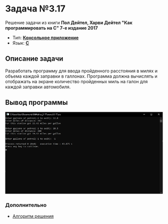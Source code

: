 # Задача №3.17

Решение задачи из книги **Пол Дейтел, Харви Дейтел "Как программировать на С" 7-е издание 2017** 

+ Тип: <u>**Консольное приложение**</u>
+ Язык: **<u>С</u>**

## Описание задачи
Разработать программу для ввода пройденного расстояния в милях и объема каждой заправки в галлонах. Программа должна вычислять и отображать на экране количество пройденных миль на галон для каждой заправки автомобиля.

## Вывод программы
![Вывод](https://github.com/Vadim1108/ex_3-17/blob/master/images/running.jpg)

### Дополнительно
+ [Алгоритм решения](https://github.com/Vadim1108/ex_3-17/blob/master/images/diagram_c_rus.jpg)
